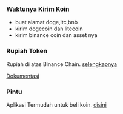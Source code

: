### Waktunya Kirim Koin
- buat alamat doge,ltc,bnb
- kirim dogecoin dan litecoin
- kirim binance coin dan asset nya


### Rupiah Token
Rupiah di atas Binance Chain. [selengkapnya](https://rupiahtoken.com/id/)

[Dokumentasi](https://docs.binance.org/api-reference/dex-api/paths.html)

### Pintu
Aplikasi Termudah untuk beli koin. [disini](https://pintu.co.id)

